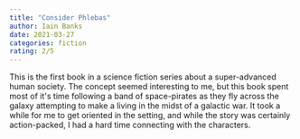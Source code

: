 ```yaml
---
title: "Consider Phlebas"
author: ‎Iain Banks
date: 2021-03-27
categories: fiction
rating: 2/5
---
```


This is the first book in a science fiction series about a super-advanced human society. The concept seemed interesting to me, but this book spent most of it's time following a band of space-pirates as they fly across the galaxy attempting to make a living in the midst of a galactic war. It took a while for me to get oriented in the setting, and while the story was certainly action-packed, I had a hard time connecting with the characters.
